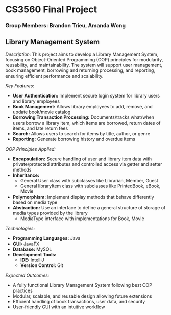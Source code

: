 # CS3560 Final Project
### Group Members: Brandon Trieu, Amanda Wong

## Library Management System

*Description*: This project aims to develop a Library Management System, focusing on Object-Oriented Programming (OOP) principles for modularity, reusability, and maintainability. The system will support user management, book management, borrowing and returning processing, and reporting, ensuring efficient performance and scalability.

*Key Features*: 
- **User Authentication:** Implement secure login system for library users and library employees
- **Book Management:** Allows library employees to add, remove, and update book/movie catalog
- **Borrowing Transaction Processing:** Documents/tracks what/when users borrow a library item, which items are borrowed, return dates of items, and late return fees
- **Search:** Allows users to search for items by title, author, or genre
- **Reporting:** Generate borrowing history and overdue items

*OOP Principles Applied:*
- **Encapsulation:** Secure handling of user and library item data with private/protected attributes and controlled access via getter and setter methods
- **Inheritance:** 
  - General User class with subclasses like Librarian, Member, Guest
  - General libraryItem class with subclasses like PrintedBook, eBook, Movie
- **Polymorphism:** Implement display methods that behave differently based on media type 
- **Abstraction:** Use an interface to define a general structure of storage of media types provided by the library 
  - MediaType interface with implementations for Book, Movie
 
*Technologies:*
- **Programming Languages:** Java
- **GUI:** JavaFX
- **Database:** MySQL
- **Development Tools:**
  - **IDE:** IntelliJ
  - **Version Control:** Git
 
*Expected Outcomes:*
- A fully functional Library Management System following best OOP practices
- Modular, scalable, and reusable design allowing future extensions
- Efficient handling of book transactions, user data, and security
- User-friendly GUI with an intuitive workflow



